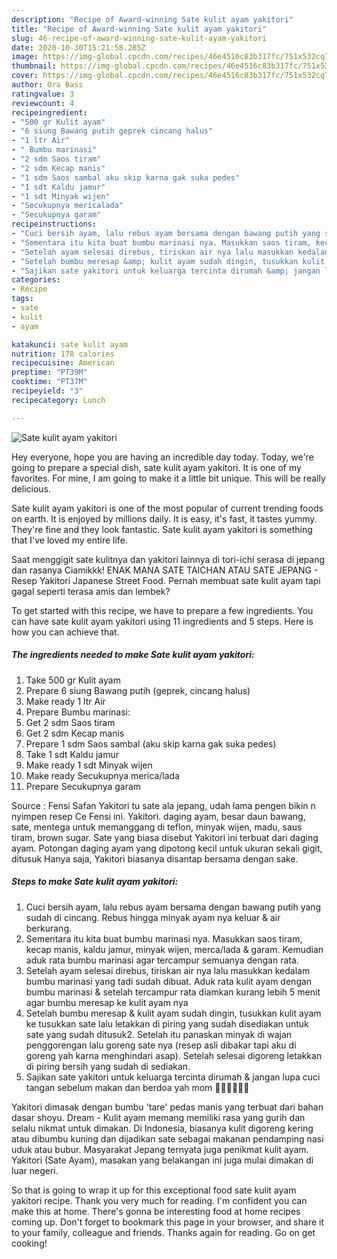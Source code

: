 ```yaml
---
description: "Recipe of Award-winning Sate kulit ayam yakitori"
title: "Recipe of Award-winning Sate kulit ayam yakitori"
slug: 46-recipe-of-award-winning-sate-kulit-ayam-yakitori
date: 2020-10-30T15:21:58.285Z
image: https://img-global.cpcdn.com/recipes/46e4516c83b317fc/751x532cq70/sate-kulit-ayam-yakitori-foto-resep-utama.jpg
thumbnail: https://img-global.cpcdn.com/recipes/46e4516c83b317fc/751x532cq70/sate-kulit-ayam-yakitori-foto-resep-utama.jpg
cover: https://img-global.cpcdn.com/recipes/46e4516c83b317fc/751x532cq70/sate-kulit-ayam-yakitori-foto-resep-utama.jpg
author: Ora Bass
ratingvalue: 3
reviewcount: 4
recipeingredient:
- "500 gr Kulit ayam"
- "6 siung Bawang putih geprek cincang halus"
- "1 ltr Air"
- " Bumbu marinasi"
- "2 sdm Saos tiram"
- "2 sdm Kecap manis"
- "1 sdm Saos sambal aku skip karna gak suka pedes"
- "1 sdt Kaldu jamur"
- "1 sdt Minyak wijen"
- "Secukupnya mericalada"
- "Secukupnya garam"
recipeinstructions:
- "Cuci bersih ayam, lalu rebus ayam bersama dengan bawang putih yang sudah di cincang. Rebus hingga minyak ayam nya keluar &amp; air berkurang."
- "Sementara itu kita buat bumbu marinasi nya. Masukkan saos tiram, kecap manis, kaldu jamur, minyak wijen, merca/lada &amp; garam. Kemudian aduk rata bumbu marinasi agar tercampur semuanya dengan rata."
- "Setelah ayam selesai direbus, tiriskan air nya lalu masukkan kedalam bumbu marinasi yang tadi sudah dibuat. Aduk rata kulit ayam dengan bumbu marinasi &amp; setelah tercampur rata diamkan kurang lebih 5 menit agar bumbu meresap ke kulit ayam nya"
- "Setelah bumbu meresap &amp; kulit ayam sudah dingin, tusukkan kulit ayam ke tusukkan sate lalu letakkan di piring yang sudah disediakan untuk sate yang sudah ditusuk2. Setelah itu panaskan minyak di wajan penggorengan lalu goreng sate nya (resep asli dibakar tapi aku di goreng yah karna menghindari asap). Setelah selesai digoreng letakkan di piring bersih yang sudah di sediakan."
- "Sajikan sate yakitori untuk keluarga tercinta dirumah &amp; jangan lupa cuci tangan sebelum makan dan berdoa yah mom 🥰🥰🙏🏻🙏🏻"
categories:
- Recipe
tags:
- sate
- kulit
- ayam

katakunci: sate kulit ayam 
nutrition: 178 calories
recipecuisine: American
preptime: "PT39M"
cooktime: "PT37M"
recipeyield: "3"
recipecategory: Lunch

---
```



![Sate kulit ayam yakitori](https://img-global.cpcdn.com/recipes/46e4516c83b317fc/751x532cq70/sate-kulit-ayam-yakitori-foto-resep-utama.jpg)

Hey everyone, hope you are having an incredible day today. Today, we're going to prepare a special dish, sate kulit ayam yakitori. It is one of my favorites. For mine, I am going to make it a little bit unique. This will be really delicious.

Sate kulit ayam yakitori is one of the most popular of current trending foods on earth. It is enjoyed by millions daily. It is easy, it's fast, it tastes yummy. They're fine and they look fantastic. Sate kulit ayam yakitori is something that I've loved my entire life.

Saat menggigit sate kulitnya dan yakitori lainnya di tori-ichi serasa di jepang dan rasanya Ciamikkk! ENAK MANA SATE TAICHAN ATAU SATE JEPANG - Resep Yakitori Japanese Street Food. Pernah membuat sate kulit ayam tapi gagal seperti terasa amis dan lembek?


To get started with this recipe, we have to prepare a few ingredients. You can have sate kulit ayam yakitori using 11 ingredients and 5 steps. Here is how you can achieve that.

<!--inarticleads1-->

##### The ingredients needed to make Sate kulit ayam yakitori:

1. Take 500 gr Kulit ayam
1. Prepare 6 siung Bawang putih (geprek, cincang halus)
1. Make ready 1 ltr Air
1. Prepare  Bumbu marinasi:
1. Get 2 sdm Saos tiram
1. Get 2 sdm Kecap manis
1. Prepare 1 sdm Saos sambal (aku skip karna gak suka pedes)
1. Take 1 sdt Kaldu jamur
1. Make ready 1 sdt Minyak wijen
1. Make ready Secukupnya merica/lada
1. Prepare Secukupnya garam


Source : Fensi Safan Yakitori tu sate ala jepang, udah lama pengen bikin n nyimpen resep Ce Fensi ini. Yakitori. daging ayam, besar daun bawang, sate, mentega untuk memanggang di teflon, minyak wijen, madu, saus tiram, brown sugar. Sate yang biasa disebut Yakitori ini terbuat dari daging ayam. Potongan daging ayam yang dipotong kecil untuk ukuran sekali gigit, ditusuk Hanya saja, Yakitori biasanya disantap bersama dengan sake. 

<!--inarticleads2-->

##### Steps to make Sate kulit ayam yakitori:

1. Cuci bersih ayam, lalu rebus ayam bersama dengan bawang putih yang sudah di cincang. Rebus hingga minyak ayam nya keluar &amp; air berkurang.
1. Sementara itu kita buat bumbu marinasi nya. Masukkan saos tiram, kecap manis, kaldu jamur, minyak wijen, merca/lada &amp; garam. Kemudian aduk rata bumbu marinasi agar tercampur semuanya dengan rata.
1. Setelah ayam selesai direbus, tiriskan air nya lalu masukkan kedalam bumbu marinasi yang tadi sudah dibuat. Aduk rata kulit ayam dengan bumbu marinasi &amp; setelah tercampur rata diamkan kurang lebih 5 menit agar bumbu meresap ke kulit ayam nya
1. Setelah bumbu meresap &amp; kulit ayam sudah dingin, tusukkan kulit ayam ke tusukkan sate lalu letakkan di piring yang sudah disediakan untuk sate yang sudah ditusuk2. Setelah itu panaskan minyak di wajan penggorengan lalu goreng sate nya (resep asli dibakar tapi aku di goreng yah karna menghindari asap). Setelah selesai digoreng letakkan di piring bersih yang sudah di sediakan.
1. Sajikan sate yakitori untuk keluarga tercinta dirumah &amp; jangan lupa cuci tangan sebelum makan dan berdoa yah mom 🥰🥰🙏🏻🙏🏻


Yakitori dimasak dengan bumbu &#39;tare&#39; pedas manis yang terbuat dari bahan dasar shoyu. Dream - Kulit ayam memang memiliki rasa yang gurih dan selalu nikmat untuk dimakan. Di Indonesia, biasanya kulit digoreng kering atau dibumbu kuning dan dijadikan sate sebagai makanan pendamping nasi uduk atau bubur. Masyarakat Jepang ternyata juga penikmat kulit ayam. Yakitori (Sate Ayam), masakan yang belakangan ini juga mulai dimakan di luar negeri. 

So that is going to wrap it up for this exceptional food sate kulit ayam yakitori recipe. Thank you very much for reading. I'm confident you can make this at home. There's gonna be interesting food at home recipes coming up. Don't forget to bookmark this page in your browser, and share it to your family, colleague and friends. Thanks again for reading. Go on get cooking!
